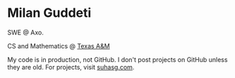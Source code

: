 # Milan Guddeti

SWE @ Axo.

CS and Mathematics @ [Texas A&M](https://www.tamu.edu/)

My code is in production, not GitHub. I don't post projects on GitHub unless they are old. For projects, visit [suhasg.com](https://www.suhasg.com/).
